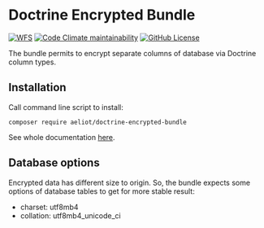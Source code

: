 # Doctrine Encrypted Bundle

[![WFS](https://github.com/Aeliot-Tm/doctrine-encrypted-bundle/actions/workflows/automated_testing.yml/badge.svg?branch=main)](https://github.com/Aeliot-Tm/doctrine-encrypted-bundle/actions)
[![Code Climate maintainability](https://img.shields.io/codeclimate/maintainability/Aeliot-Tm/doctrine-encrypted-bundle?label=Maintainability&labelColor=black)](https://codeclimate.com/github/Aeliot-Tm/doctrine-encrypted-bundle)
[![GitHub License](https://img.shields.io/github/license/Aeliot-Tm/doctrine-encrypted-bundle?label=License&labelColor=black)](LICENSE)

The bundle permits to encrypt separate columns of database via Doctrine column types.

## Installation

Call command line script to install:
```shell
composer require aeliot/doctrine-encrypted-bundle
```

See whole documentation [here](docs/index.md).

## Database options

Encrypted data has different size to origin. So, the bundle expects some options of database tables
to get for more stable result:
- charset: utf8mb4
- collation: utf8mb4_unicode_ci
